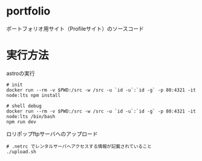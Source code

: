 # portfolio

ポートフォリオ用サイト（Profileサイト）のソースコード

# 実行方法

astroの実行
```
# init
docker run --rm -v $PWD:/src -w /src -u `id -u`:`id -g` -p 80:4321 -it node:lts npm install

# shell debug
docker run --rm -v $PWD:/src -w /src -u `id -u`:`id -g` -p 80:4321 -it node:lts /bin/bash
npm run dev
```

ロリポップftpサーバへのアップロード
```
# .netrc でレンタルサーバへアクセスする情報が記載されていること
./upload.sh
```